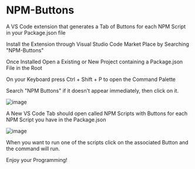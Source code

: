 # NPM-Buttons
A VS Code extension that generates a Tab of Buttons for each NPM Script in your Package.json file

Install the Extension through Visual Studio Code Market Place by Searching "NPM-Buttons"

Once Installed Open a Existing or New Project containing a Package.json File in the Root

On your Keyboard press Ctrl + Shift + P to open the Command Palette

Search "NPM Buttons" if it doesn't appear immediately, then click on it.

![image](https://github.com/user-attachments/assets/bc91c012-a0de-484e-8be3-8de25191aaaf)

A New VS Code Tab should open called NPM Scripts with Buttons for each NPM Script you have in the Package.json

![image](https://github.com/user-attachments/assets/3ef71cc7-8b3d-427c-84e1-415b78f60309)

When you want to run one of the scripts click on the associated Button and the command will run.

Enjoy your Programming!
